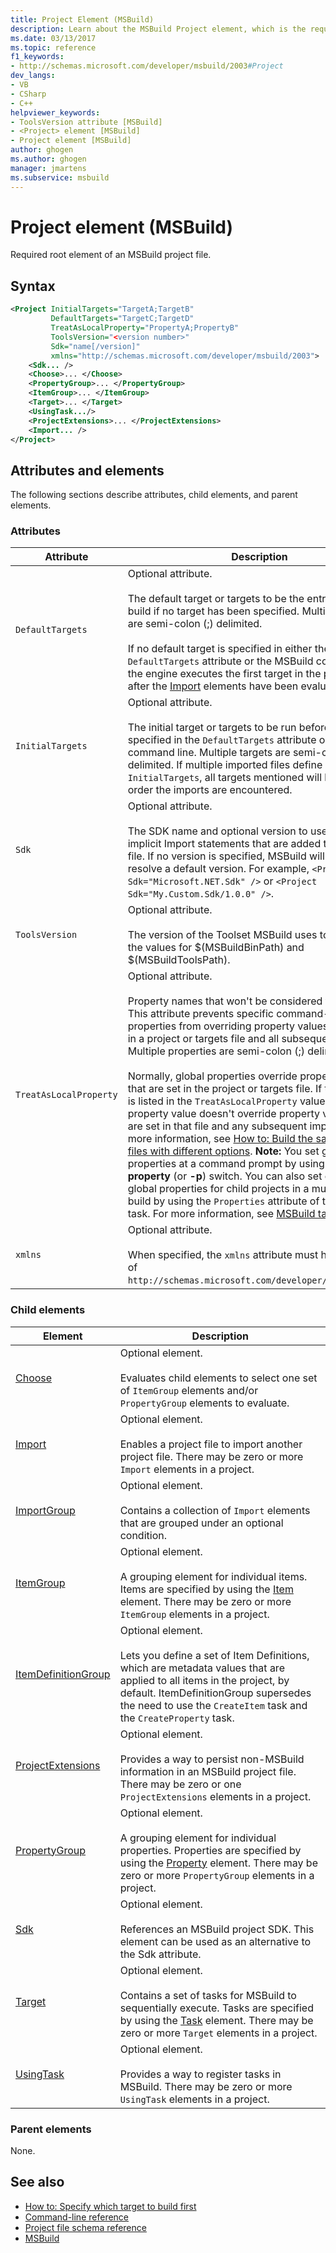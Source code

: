 ```yaml
---
title: Project Element (MSBuild)
description: Learn about the MSBuild Project element, which is the required root element of an MSBuild project file.
ms.date: 03/13/2017
ms.topic: reference
f1_keywords:
- http://schemas.microsoft.com/developer/msbuild/2003#Project
dev_langs:
- VB
- CSharp
- C++
helpviewer_keywords:
- ToolsVersion attribute [MSBuild]
- <Project> element [MSBuild]
- Project element [MSBuild]
author: ghogen
ms.author: ghogen
manager: jmartens
ms.subservice: msbuild
---
```

# Project element (MSBuild)

Required root element of an MSBuild project file.

## Syntax

```xml
<Project InitialTargets="TargetA;TargetB"
         DefaultTargets="TargetC;TargetD"
         TreatAsLocalProperty="PropertyA;PropertyB"
         ToolsVersion="<version number>"
         Sdk="name[/version]"
         xmlns="http://schemas.microsoft.com/developer/msbuild/2003">
    <Sdk... />
    <Choose>... </Choose>
    <PropertyGroup>... </PropertyGroup>
    <ItemGroup>... </ItemGroup>
    <Target>... </Target>
    <UsingTask.../>
    <ProjectExtensions>... </ProjectExtensions>
    <Import... />
</Project>
```

## Attributes and elements

 The following sections describe attributes, child elements, and parent elements.

### Attributes

| Attribute | Description |
|------------------------| - |
| `DefaultTargets` | Optional attribute.<br /><br /> The default target or targets to be the entry point of the build if no target has been specified. Multiple targets are semi-colon (;) delimited.<br /><br /> If no default target is specified in either the `DefaultTargets` attribute or the MSBuild command line, the engine executes the first target in the project file after the [Import](../msbuild/import-element-msbuild.md) elements have been evaluated. |
| `InitialTargets` | Optional attribute.<br /><br /> The initial target or targets to be run before the targets specified in the `DefaultTargets` attribute or on the command line. Multiple targets are semi-colon (`;`) delimited. If multiple imported files define `InitialTargets`, all targets mentioned will be run, in the order the imports are encountered. |
| `Sdk` | Optional attribute. <br /><br /> The SDK name and optional version to use to create implicit Import statements that are added to the .proj file. If no version is specified, MSBuild will attempt to resolve a default version.  For example, `<Project Sdk="Microsoft.NET.Sdk" />` or `<Project Sdk="My.Custom.Sdk/1.0.0" />`. |
| `ToolsVersion` | Optional attribute.<br /><br /> The version of the Toolset MSBuild uses to determine the values for $(MSBuildBinPath) and $(MSBuildToolsPath). |
| `TreatAsLocalProperty` | Optional attribute.<br /><br /> Property names that won't be considered to be global. This attribute prevents specific command-line properties from overriding property values that are set in a project or targets file and all subsequent imports. Multiple properties are semi-colon (;) delimited.<br /><br /> Normally, global properties override property values that are set in the project or targets file. If the property is listed in the `TreatAsLocalProperty` value, the global property value doesn't override property values that are set in that file and any subsequent imports. For more information, see [How to: Build the same source files with different options](../msbuild/how-to-build-the-same-source-files-with-different-options.md). **Note:**  You set global properties  at a command prompt by using the **-property** (or **-p**) switch. You can also set or modify global properties for child projects in a multi-project build by using the `Properties` attribute of the MSBuild task. For more information, see [MSBuild task](../msbuild/msbuild-task.md). |
| `xmlns` | Optional attribute.<br /><br /> When specified, the `xmlns` attribute must have the value of `http://schemas.microsoft.com/developer/msbuild/2003`. |

### Child elements

| Element | Description |
| - | - |
| [Choose](../msbuild/choose-element-msbuild.md) | Optional element.<br /><br /> Evaluates child elements to select one set of `ItemGroup` elements and/or `PropertyGroup` elements to evaluate. |
| [Import](../msbuild/import-element-msbuild.md) | Optional element.<br /><br /> Enables a project file to import another project file. There may be zero or more `Import` elements in a project. |
| [ImportGroup](../msbuild/importgroup-element.md) | Optional element.<br /><br /> Contains a collection of `Import` elements that are grouped under an optional condition. |
| [ItemGroup](../msbuild/itemgroup-element-msbuild.md) | Optional element.<br /><br /> A grouping element for individual items. Items are specified by using the [Item](../msbuild/item-element-msbuild.md) element. There may be zero or more `ItemGroup` elements in a project. |
| [ItemDefinitionGroup](../msbuild/itemdefinitiongroup-element-msbuild.md) | Optional element.<br /><br /> Lets you define a set of Item Definitions, which are metadata values that are applied to all items in the project, by default. ItemDefinitionGroup supersedes the need to use the `CreateItem` task and the `CreateProperty` task. |
| [ProjectExtensions](../msbuild/projectextensions-element-msbuild.md) | Optional element.<br /><br /> Provides a way to persist non-MSBuild information in an MSBuild project file. There may be zero or one `ProjectExtensions` elements in a project. |
| [PropertyGroup](../msbuild/propertygroup-element-msbuild.md) | Optional element.<br /><br /> A grouping element for individual properties. Properties are specified by using the [Property](../msbuild/property-element-msbuild.md) element. There may be zero or more `PropertyGroup` elements in a project. |
| [Sdk](../msbuild/sdk-element-msbuild.md) | Optional element.<br /><br /> References an MSBuild project SDK.  This element can be used as an alternative to the Sdk attribute. |
| [Target](../msbuild/target-element-msbuild.md) | Optional element.<br /><br /> Contains a set of tasks for MSBuild to sequentially execute. Tasks are specified by using the [Task](../msbuild/task-element-msbuild.md) element. There may be zero or more `Target` elements in a project. |
| [UsingTask](../msbuild/usingtask-element-msbuild.md) | Optional element.<br /><br /> Provides a way to register tasks in MSBuild. There may be zero or more `UsingTask` elements in a project. |

### Parent elements

 None.

## See also

- [How to: Specify which target to build first](../msbuild/how-to-specify-which-target-to-build-first.md)
- [Command-line reference](../msbuild/msbuild-command-line-reference.md)
- [Project file schema reference](../msbuild/msbuild-project-file-schema-reference.md)
- [MSBuild](../msbuild/msbuild.md)